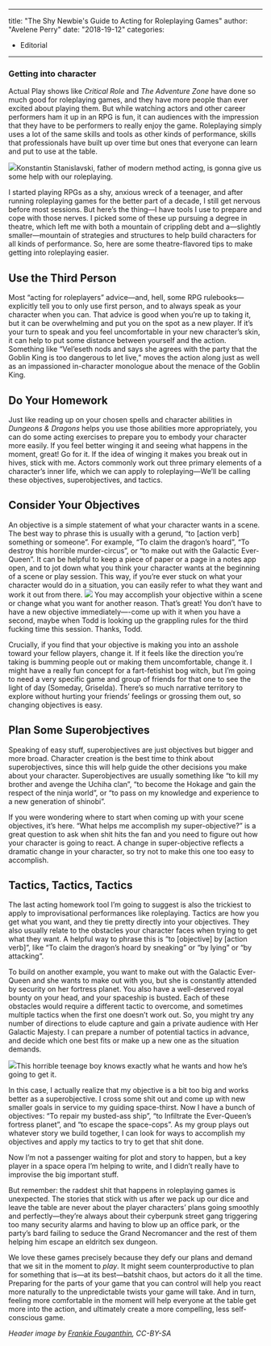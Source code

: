 
---
title: "The Shy Newbie's Guide to Acting for Roleplaying Games"
author: "Avelene Perry"
date: "2018-19-12"
categories:
- Editorial
---

### Getting into character

Actual Play shows like *Critical Role* and *The Adventure Zone* have done so much good for roleplaying games, and they have more people than ever excited about playing them. But while watching actors and other career performers ham it up in an RPG is fun, it can audiences with the impression that they have to be performers to really enjoy the game. Roleplaying simply uses a lot of the same skills and tools as other kinds of performance, skills that professionals have built up over time but ones that everyone can learn and put to use at the table. 

![](/wp-content/uploads/2018/12/Konstantin_Stanislavski_in_1938.jpg?resize=1024%2C815&#038;ssl=1)Konstantin Stanislavski, father of modern method acting, is gonna give us some help with our roleplaying.

I started playing RPGs as a shy, anxious wreck of a teenager, and after running roleplaying games for the better part of a decade, I still get nervous before most sessions. But here’s the thing—I have tools I use to prepare and cope with those nerves. I picked some of these up pursuing a degree in theatre, which left me with both a mountain of crippling debt and a—slightly smaller—mountain of strategies and structures to help build characters for all kinds of performance. So, here are some theatre-flavored tips to make getting into roleplaying easier.

## Use the Third Person

Most “acting for roleplayers” advice—and, hell, some RPG rulebooks—explicitly tell you to only use first person, and to always speak as your character when you can. That advice is good when you’re up to taking it, but it can be overwhelming and put you on the spot as a new player. If it’s your turn to speak and you feel uncomfortable in your new character’s skin, it can help to put some distance between yourself and the action. Something like “Vel’eseth nods and says she agrees with the party that the Goblin King is too dangerous to let live,” moves the action along just as well as an impassioned in-character monologue about the menace of the Goblin King.

## Do Your Homework

Just like reading up on your chosen spells and character abilities in *Dungeons & Dragons* helps you use those abilities more appropriately, you can do some acting exercises to prepare you to embody your character more easily. If you feel better winging it and seeing what happens in the moment, great! Go for it. If the idea of winging it makes you break out in hives, stick with me. Actors commonly work out three primary elements of a character’s inner life, which we can apply to roleplaying—We’ll be calling these objectives, superobjectives, and tactics.

## Consider Your Objectives

An objective is a simple statement of what your character wants in a scene. The best way to phrase this is usually with a gerund, “to [action verb] something or someone”. For example,  “To claim the dragon’s hoard”, “To destroy this horrible murder-circus”, or “to make out with the Galactic Ever-Queen”. It can be helpful to keep a piece of paper or a page in a notes app open, and to jot down what you think your character wants at the beginning of a scene or play session. This way, if you’re ever stuck on what your character would do in a situation, you can easily refer to what they want and work it out from there. 
![](/wp-content/uploads/2018/12/image2-6.png?w=1170&#038;ssl=1)
You may accomplish your objective within a scene or change what you want for another reason. That’s great! You don’t have to have a new objective immediately—-come up with it when you have a second, maybe when Todd is looking up the grappling rules for the third fucking time this session. Thanks, Todd.

Crucially, if you find that your objective is making you into an asshole toward your fellow players, change it. If it feels like the direction you’re taking is bumming people out or making them uncomfortable, change it. I might have a really fun concept for a fart-fetishist bog witch, but I’m going to need a very specific game and group of friends for that one to see the light of day (Someday, Griselda). There’s so much narrative territory to explore without hurting your friends’ feelings or grossing them out, so changing objectives is easy.

## Plan Some Superobjectives

Speaking of easy stuff, superobjectives are just objectives but bigger and more broad. Character creation is the best time to think about superobjectives, since this will help guide the other decisions you make about your character. Superobjectives are usually something like “to kill my brother and avenge the Uchiha clan”, “to become the Hokage and gain the respect of the ninja world”, or “to pass on my knowledge and experience to a new generation of shinobi”. 

If you were wondering where to start when coming up with your scene objectives, it’s here. “What helps me accomplish my super-objective?” is a great question to ask when shit hits the fan and you need to figure out how your character is going to react. A change in super-objective reflects a dramatic change in your character, so try not to make this one too easy to accomplish.

## Tactics, Tactics, Tactics

The last acting homework tool I’m going to suggest is also the trickiest to apply to improvisational performances like roleplaying. Tactics are how you get what you want, and they tie pretty directly into your objectives. They also usually relate to the obstacles your character faces when trying to get what they want. A helpful way to phrase this is “to [objective] by [action verb]”, like “To claim the dragon’s hoard by sneaking” or “by lying” or “by attacking”. 

To build on another example, you want to make out with the Galactic Ever-Queen and she wants to make out with you, but she is constantly attended by security on her fortress planet. You also have a well-deserved royal bounty on your head, and your spaceship is busted. Each of these obstacles would require a different tactic to overcome, and sometimes multiple tactics when the first one doesn’t work out. So, you might try any number of directions to elude capture and gain a private audience with Her Galactic Majesty. I can prepare a number of potential tactics in advance, and decide which one best fits or make up a new one as the situation demands. 

![](/wp-content/uploads/2018/12/image1-8.png?fit=1024%2C576&amp;ssl=1)This horrible teenage boy knows exactly what he wants and how he&#8217;s going to get it.

In this case, I actually realize that my objective is a bit too big and works better as a superobjective. I cross some shit out and come up with new smaller goals in service to my guiding space-thirst. Now I have a bunch of objectives: “To repair my busted-ass ship”, “to Infiltrate the Ever-Queen’s fortress planet”, and “to escape the space-cops”. As my group plays out whatever story we build together, I can look for ways to accomplish my objectives and apply my tactics to try to get that shit done. 

Now I’m not a passenger waiting for plot and story to happen, but a key player in a space opera I’m helping to write, and I didn’t really have to improvise the big important stuff.

But remember: the raddest shit that happens in roleplaying games is unexpected. The stories that stick with us after we pack up our dice and leave the table are never about the player characters’ plans going smoothly and perfectly—they’re always about their cyberpunk street gang triggering too many security alarms and having to blow up an office park, or the party’s bard failing to seduce the Grand Necromancer and the rest of them helping him escape an eldritch sex dungeon.

We love these games precisely because they defy our plans and demand that we sit in the moment to *play*. It might seem counterproductive to plan for something that is—at its best—batshit chaos, but actors do it all the time. Preparing for the parts of your game that you can control will help you react more naturally to the unpredictable twists your game will take. And in turn, feeling more comfortable in the moment will help everyone at the table get more into the action, and ultimately create a more compelling, less self-conscious game.

*Header image by *[*Frankie Fouganthin*](https://commons.wikimedia.org/wiki/File:Teatersport_-4.jpg)*, CC-BY-SA*
